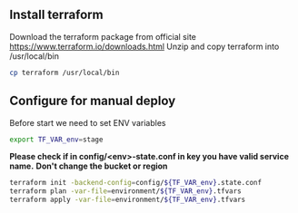 ## Install terraform

Download the terraform package from official site https://www.terraform.io/downloads.html
Unzip and copy terraform into /usr/local/bin
```bash
cp terraform /usr/local/bin
```

## Configure for manual deploy

Before start we need to set ENV variables
```bash
export TF_VAR_env=stage
```
**Please check if in config/\<env\>-state.conf in key you have valid service name.**
**Don't change the bucket or region**

```bash
terraform init -backend-config=config/${TF_VAR_env}.state.conf
terraform plan -var-file=environment/${TF_VAR_env}.tfvars
terraform apply -var-file=environment/${TF_VAR_env}.tfvars
```
